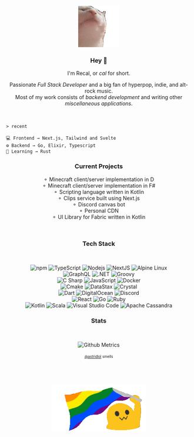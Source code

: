 <p align="center">
<img src="catjam.gif"/>
</p>

<h3 align="center"><b>Hey 👋</b></h3>
<p align="center">I'm Recal, or <i>cal</i> for short.</p>
<p align="center">
Passionate <i>Full Stack Developer</i> and a big fan of hyperpop, indie, and alt-rock music.<br/>
Most of my work consists of <i>backend development</i> and writing other <i>miscellaneous applications</i>.<br/>
</p>
<br/>

```
> recent

💻 Frontend → Next.js, Tailwind and Svelte
⚙️ Backend → Go, Elixir, Typescript
🌱 Learning → Rust
```

<h3 align="center">Current Projects</h3>
<p align="center">
⚬ Minecraft client/server implementation in D<br/>
⚬ Minecraft client/server implementation in F#<br/>
⚬ Scripting language written in Kotlin<br/>
⚬ Clips service built using Next.js<br/>
⚬ Discord canvas bot<br/>
⚬ Personal CDN<br/>
⚬ UI Library for Fabric written in Kotlin<br/>
</p>
<br/>

<h3 align="center">Tech Stack</h3><br/>
<p align="center">
  
<img alt="npm" src="https://img.shields.io/badge/-NPM-CB3837?style=for-the-badge&logo=npm&logoColor=white" />
<img alt="TypeScript" src="https://img.shields.io/badge/-TypeScript-007ACC?style=for-the-badge&logo=typescript&logoColor=white" />
<img alt="Nodejs" src="https://img.shields.io/badge/-Node.js-43853d?style=for-the-badge&logo=node.js&logoColor=white" />
<img alt="NextJS" src="https://img.shields.io/badge/-Next.js-000000?style=for-the-badge&logo=next.js&logoColor=white" />
<img alt="Alpine Linux" src="https://img.shields.io/badge/-Alpine-0D597F?style=for-the-badge&logo=alpine linux&logoColor=white" />

<br/>
<img alt="GraphQL" src="https://img.shields.io/badge/-GraphQL-E10098?style=for-the-badge&logo=graphql&logoColor=white" />
<img alt=".NET" src="https://img.shields.io/badge/-.NET-512BD4?style=for-the-badge&logo=.net&logoColor=white" />
<img alt="Groovy" src="https://img.shields.io/badge/-Groovy-4298B8?style=for-the-badge&logo=apache groovy&logoColor=white" />
<br/>
<img alt="C Sharp" src="https://img.shields.io/badge/-CSharp-239120?style=for-the-badge&logo=c&logoColor=white" />
<img alt="JavaScript" src="https://img.shields.io/badge/-JavaScript-F7DF1E?style=for-the-badge&logo=javascript&logoColor=black" />
<img alt="Docker" src="https://img.shields.io/badge/-Docker-384d54?style=for-the-badge&logo=Docker&logoColor=white" />
<br/>
<img alt="Cmake" src="https://img.shields.io/badge/-CMake-864f8c?style=for-the-badge&logo=cmake&logoColor=white" />
<img alt="DataStax" src="https://img.shields.io/badge/-DataStax-3a3a42?style=for-the-badge&logo=datastax&logoColor=white" />
<img alt="Crystal" src="https://img.shields.io/badge/-Crystal-000000?style=for-the-badge&logo=crystal&logoColor=white" />
<br/>
<img alt="Dart" src="https://img.shields.io/badge/-Dart-8175c2?style=for-the-badge&logo=dart&logoColor=white" />
<img alt="DigitalOcean" src="https://img.shields.io/badge/-DigitalOcean-0080FF?style=for-the-badge&logo=digitalocean&logoColor=white" />
<img alt="Discord" src="https://img.shields.io/badge/-Discord-5865f2?style=for-the-badge&logo=discord&logoColor=white" />
<br/>
<img alt="React" src="https://img.shields.io/badge/-React-00b7d8?style=for-the-badge&logo=react&logoColor=white" />
<img alt="Go" src="https://img.shields.io/badge/-Go-00ADD8?style=for-the-badge&logo=go&logoColor=white" />
<img alt="Ruby" src="https://img.shields.io/badge/-Ruby-CC342D?style=for-the-badge&logo=ruby&logoColor=white" />
<br/>
<img alt="Kotlin" src="https://img.shields.io/badge/-Kotlin-7f52ff?style=for-the-badge&logo=kotlin&logoColor=white" />
<img alt="Scala" src="https://img.shields.io/badge/-Scala-DC322F?style=for-the-badge&logo=scala&logoColor=white" />
<img alt="Visual Studio Code" src="https://img.shields.io/badge/-Visual Studio Code-007ACC?style=for-the-badge&logo=visual studio code&logoColor=white" />
<img alt="Apache Cassandra" src="https://img.shields.io/badge/-Cassandra-1287B1?style=for-the-badge&logo=apache cassandra&logoColor=white" />
</p>

<h3 align="center">Stats</h3><br/>
<p align="center">
  <img alt="Github Metrics" src="https://metrics.lecoq.io/recal"/>
</p>
<p align="center">
  <sub><sup><a href="https://github.com/astridlol">@astridlol</a> smells</sup></sub>
</p>
<br/><br/>

<p align="center">
<img src="pride.gif"/>
</p>
